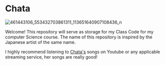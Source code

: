 # Chata

![461443106_553432703861311_113651640907108436_n](https://github.com/user-attachments/assets/8f5b970e-5274-4ad8-95d5-77cd6bfd5d38)

Welcome! This repository will serve as storage for my Class Code for my computer Science course. The name of this repository is inspired by the Japanese artist of the same name.

I highly recommend listening to [Chata's](https://www.youtube.com/channel/UCP9l3VlIDiU6vhWL9w8Ed0A) songs on Youtube or any applicable streaming service, her songs are really good!

